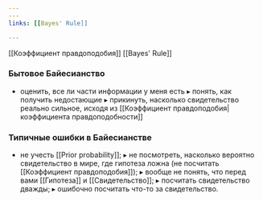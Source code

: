 ```yaml
---
---
links: [[Bayes' Rule]]

---
```


[[Коэффициент правдоподобия]]
[[Bayes' Rule]]

### Бытовое Байесианство
- оценить, все ли части информации у меня есть
▸ понять, как получить недостающие
▸ прикинуть, насколько свидетельство реально сильное, исходя из [[Коэффициент правдоподобия|коэффициента правдоподобности]]

### Типичные ошибки в Байесианстве
- не учесть [[Prior probability]];
▸ не посмотреть, насколько вероятно свидетельство в мире, где гипотеза
ложна (не посчитать [[Коэффициент правдоподобия]]);
▸ вообще не понять, что перед вами [[Гипотеза]] и [[Свидетельство]];
▸ посчитать свидетельство дважды;
▸ ошибочно посчитать что-то за свидетельство.